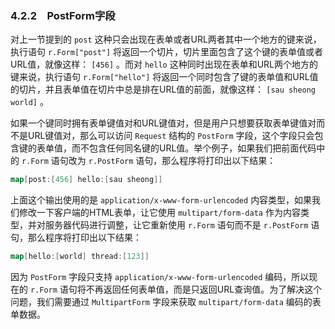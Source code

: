 ### 4.2.2　PostForm字段

对上一节提到的 `post` 这种只会出现在表单或者URL两者其中一个地方的键来说，执行语句 `r.Form["post"]` 将返回一个切片，切片里面包含了这个键的表单值或者URL值，就像这样： `[456]` 。而对 `hello` 这种同时出现在表单和URL两个地方的键来说，执行语句 `r.Form["hello"]` 将返回一个同时包含了键的表单值和URL值的切片，并且表单值在切片中总是排在URL值的前面，就像这样： `[sau sheong world]` 。

如果一个键同时拥有表单键值对和URL键值对，但是用户只想要获取表单键值对而不是URL键值对，那么可以访问 `Request` 结构的 `PostForm` 字段，这个字段只会包含键的表单值，而不包含任何同名键的URL值。举个例子，如果我们把前面代码中的 `r.Form` 语句改为 `r.PostForm` 语句，那么程序将打印出以下结果：

```go
map[post:[456] hello:[sau sheong]]
```

上面这个输出使用的是 `application/x-www-form-urlencoded` 内容类型，如果我们修改一下客户端的HTML表单，让它使用 `multipart/form-data` 作为内容类型，并对服务器代码进行调整，让它重新使用 `r.Form` 语句而不是 `r.PostForm` 语句，那么程序将打印出以下结果：

```go
map[hello:[world] thread:[123]]
```

因为 `PostForm` 字段只支持 `application/x-www-form-urlencoded` 编码，所以现在的 `r.Form` 语句将不再返回任何表单值，而是只返回URL查询值。为了解决这个问题，我们需要通过 `MultipartForm` 字段来获取 `multipart/form-data` 编码的表单数据。

